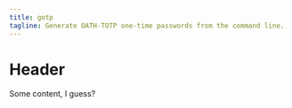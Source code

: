```yaml
---
title: gotp
tagline: Generate OATH-TOTP one-time passwords from the command line.
---
```


# Header

Some content, I guess?
